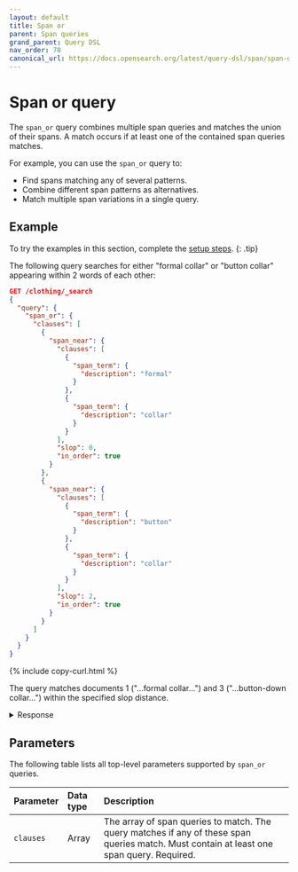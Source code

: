 ```yaml
---
layout: default
title: Span or
parent: Span queries
grand_parent: Query DSL
nav_order: 70
canonical_url: https://docs.opensearch.org/latest/query-dsl/span/span-or/
---
```


# Span or query

The `span_or` query combines multiple span queries and matches the union of their spans. A match occurs if at least one of the contained span queries matches.

For example, you can use the `span_or` query to:
- Find spans matching any of several patterns.
- Combine different span patterns as alternatives.
- Match multiple span variations in a single query.

## Example

To try the examples in this section, complete the [setup steps]({{site.url}}{{site.baseurl}}/query-dsl/span/#setup).
{: .tip}

The following query searches for either "formal collar" or "button collar" appearing within 2 words of each other:

```json
GET /clothing/_search
{
  "query": {
    "span_or": {
      "clauses": [
        {
          "span_near": {
            "clauses": [
              {
                "span_term": {
                  "description": "formal"
                }
              },
              {
                "span_term": {
                  "description": "collar"
                }
              }
            ],
            "slop": 0,
            "in_order": true
          }
        },
        {
          "span_near": {
            "clauses": [
              {
                "span_term": {
                  "description": "button"
                }
              },
              {
                "span_term": {
                  "description": "collar"
                }
              }
            ],
            "slop": 2,
            "in_order": true
          }
        }
      ]
    }
  }
}
```
{% include copy-curl.html %}

The query matches documents 1 ("...formal collar...") and 3 ("...button-down collar...") within the specified slop distance.

<details markdown="block">
  <summary>
    Response
  </summary>
  {: .text-delta}

```json
{
  "took": 4,
  "timed_out": false,
  "_shards": {
    "total": 1,
    "successful": 1,
    "skipped": 0,
    "failed": 0
  },
  "hits": {
    "total": {
      "value": 2,
      "relation": "eq"
    },
    "max_score": 2.170027,
    "hits": [
      {
        "_index": "clothing",
        "_id": "1",
        "_score": 2.170027,
        "_source": {
          "description": "Long-sleeved dress shirt with a formal collar and button cuffs. "
        }
      },
      {
        "_index": "clothing",
        "_id": "3",
        "_score": 1.2509141,
        "_source": {
          "description": "Short-sleeved shirt with a button-down collar, can be dressed up or down."
        }
      }
    ]
  }
}
```
</details>

## Parameters

The following table lists all top-level parameters supported by `span_or` queries.

| Parameter | Data type | Description |
|:----------|:-----|:------------|
| `clauses` | Array | The array of span queries to match. The query matches if any of these span queries match. Must contain at least one span query. Required. |
